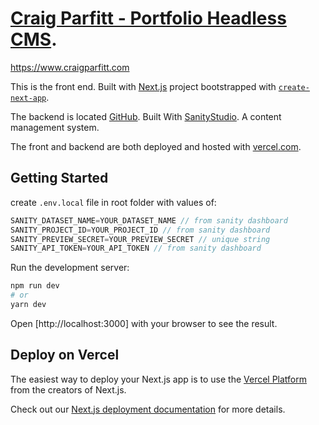 # [Craig Parfitt - Portfolio Headless CMS](https://www.craigparfitt.com/).
<https://www.craigparfitt.com>

This is the front end.
Built with [Next.js](https://nextjs.org/) project bootstrapped with [`create-next-app`](https://github.com/vercel/next.js/tree/canary/packages/create-next-app).

The backend is located [GitHub](https://github.com/craigsteel/csportfoliosanity.git).
Built With [SanityStudio](https://www.sanity.io/).
A content management system.

The front and backend are both deployed and hosted with [vercel.com](https://vercel.com/).

## Getting Started

create `.env.local` file in root folder with values of:

```javascript
SANITY_DATASET_NAME=YOUR_DATASET_NAME // from sanity dashboard
SANITY_PROJECT_ID=YOUR_PROJECT_ID // from sanity dashboard
SANITY_PREVIEW_SECRET=YOUR_PREVIEW_SECRET // unique string
SANITY_API_TOKEN=YOUR_API_TOKEN // from sanity dashboard
```

Run the development server:

```bash
npm run dev
# or
yarn dev
```

Open [http://localhost:3000] with your browser to see the result.

## Deploy on Vercel

The easiest way to deploy your Next.js app is to use the [Vercel Platform](https://vercel.com/import?utm_medium=default-template&filter=next.js&utm_source=create-next-app&utm_campaign=create-next-app-readme) from the creators of Next.js.

Check out our [Next.js deployment documentation](https://nextjs.org/docs/deployment) for more details.
